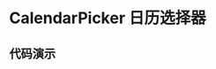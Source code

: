 # CalendarPicker 日历选择器

## 代码演示
```dart src=../example/lib/pages/calendar_picker_page.dart preview=/calendar-picker

```